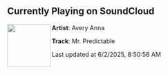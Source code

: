 ## Currently Playing on SoundCloud

[<img align="left" width="100" src="https://i1.sndcdn.com/artworks-AEb1NFqeACvN-0-t500x500.jpg">](https://soundcloud.com/averyannamusic/mr-predictable)

**Artist**: Avery Anna 

**Track**: Mr. Predictable

Last updated at 6/2/2025, 8:50:56 AM
